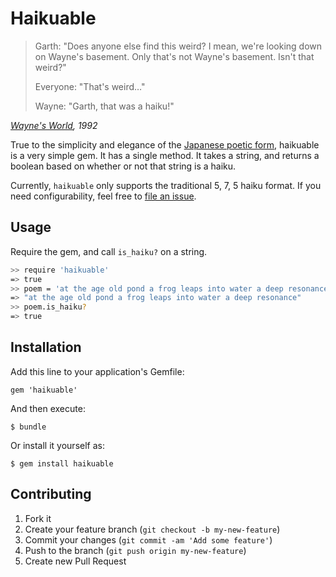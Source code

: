 # Haikuable

> Garth: "Does anyone else find this weird? I mean, we're looking down on Wayne's basement. Only that's not Wayne's basement. Isn't that weird?"
>
> Everyone: "That's weird…"
>
> Wayne: "Garth, that was a haiku!"

<cite>[Wayne's World](http://www.imdb.com/title/tt0105793/?ref_=nv_sr_1), 1992</cite>

True to the simplicity and elegance of the [Japanese poetic form](http://en.wikipedia.org/wiki/Haiku), haikuable is a very simple gem. It has a single method. It takes a string, and returns a boolean based on whether or not that string is a haiku.

Currently, `haikuable` only supports the traditional 5, 7, 5 haiku format. If you need configurability, feel free to [file an issue](https://github.com/thenickcox/haikuable).

## Usage

Require the gem, and call `is_haiku?` on a string.

```bash
>> require 'haikuable'
=> true
>> poem = 'at the age old pond a frog leaps into water a deep resonance'
=> "at the age old pond a frog leaps into water a deep resonance"
>> poem.is_haiku?
=> true
```

## Installation

Add this line to your application's Gemfile:

    gem 'haikuable'

And then execute:

    $ bundle

Or install it yourself as:

    $ gem install haikuable

## Contributing

1. Fork it
2. Create your feature branch (`git checkout -b my-new-feature`)
3. Commit your changes (`git commit -am 'Add some feature'`)
4. Push to the branch (`git push origin my-new-feature`)
5. Create new Pull Request
